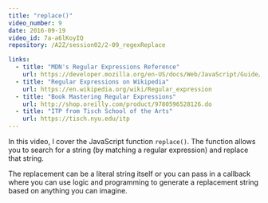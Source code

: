 ```yaml
---
title: "replace()"
video_number: 9
date: 2016-09-19
video_id: 7a-a6lKoyIQ
repository: /A2Z/session02/2-09_regexReplace

links: 
  - title: "MDN's Regular Expressions Reference"
    url: https://developer.mozilla.org/en-US/docs/Web/JavaScript/Guide/Regular_Expressions
  - title: "Regular Expressions on Wikipedia"
    url: https://en.wikipedia.org/wiki/Regular_expression
  - title: "Book Mastering Regular Expressions"
    url: http://shop.oreilly.com/product/9780596528126.do
  - title: "ITP from Tisch School of the Arts"
    url: https://tisch.nyu.edu/itp
---
```


In this video, I cover the JavaScript function `replace()`. The function allows you to search for a string (by matching a regular expression) and replace that string.

The replacement can be a literal string itself or you can pass in a callback where you can use logic and programming to generate a replacement string based on anything you can imagine.
